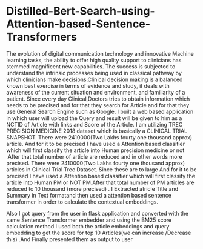 # Distilled-Bert-Search-using-Attention-based-Sentence-Transformers
The evolution of digital communication technology and innovative Machine
learning tasks, the ability to offer high quality support to clinicians has stemmed 
magnificent new capabilities. The success is subjected to understand the intrinsic
processes being used in classical pathway by which clinicians make decisions.Clinical
decision making is a balanced known best exercise in terms of evidence and study,
it deals with awareness of the current situation and environment, and familiarity of a patient.
Since every day Clinical,Doctors tries to obtain information which needs to be precised and for that 
they search for Article and for that they use General Search Engine such as Google. I built a web 
based application in which user will upload the Query and result will be given to him as a NCTID of Article 
with links and Score of the Article. I am utilizing TREC PRECISION MEDICINE 2018
dataset which is basically a CLINICAL TRIAL SNAPSHOT. There were 2410000(Two Lakhs fourty one
thousand approx) article. And for it to be precised I have used a Attention based classifier 
which will first classify the article into Human precision medicine or not .After that total number 
of article are reduced and in other words more precised.
There were 2410000(Two Lakhs fourty one thousand approx) articles in Clinical Trial Trec Dataset. 
Since these are to large And for it to be precised I have used a Attention based classifier which 
will first classify the article into Human PM or  NOT PM.After that total number of PM articles
are reduced to 10 thousand (more precised) . I Extracted atricle Title and Summary in Text formatand
then used a attention based sentence transformer in order to calculate the contextual embeddings.

Also I got  query from the user in flask application and  converted with the same Sentence 
Transformer embedder and using the BM25 score calculation method I used both the article embeddings
and query embedding to get the score for top 10 Articles(we can increase /Decrease this) .And Finally 
presented them as output to user
